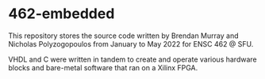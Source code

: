 # 462-embedded
This repository stores the source code written by Brendan Murray and Nicholas Polyzogopoulos from January to May 2022 for ENSC 462 @ SFU.

VHDL and C were written in tandem to create and operate various hardware blocks and bare-metal software that ran on a Xilinx FPGA.

